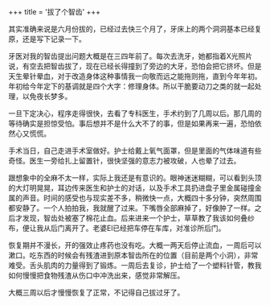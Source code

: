 
+++
title = '拔了个智齿'
+++

其实准确来说是六月份拔的，已经过去快三个月了，牙床上的两个洞洞基本已经复原，还是写下记录一下。

牙医对我的智齿提出问题大概是在三四年前了。每次去洗牙，她都指着X光照片说，有空去把智齿拔了，现在已经长得撞到了旁边的大牙，恐怕会把它挤坏。但是天生晕针晕血，对于改造身体这种事情我一向敬而远之能拖则拖，直到今年年初。年初给今年定下的基调就是四个大字：修理身体。所以干脆要动刀之类的就一起处理，以免夜长梦多。

一旦下定决心，程序走得很快，去看了专科医生，手术约到了几周以后。那几周的等待确实是担惊受怕。事后想并不是什么大不了的事，但是如果再来一遍，恐怕依然心又慌慌。

手术当日，自己走进手术室做好。护士给戴上氧气面罩，但是里面的气体味道有些奇怪。医生一旁给扎上留置针，很快坚强的意志力被攻破，人也晕了过去。

跟想象中的全麻不太一样，实际上我还是有意识的。眼神迷迷糊糊，可以看到头顶的大灯明晃晃，耳边传来医生和护士的对话，以及手术工具扔进盘子里金属碰撞金属的声音。时间的感受也与现实差不多，稍微快一点，大概四十多分钟，突然周围都安静了。一个人拍拍我，我就醒了过来。下嘴唇全部麻掉了，好像肿了一样。之后才发现，智齿处被塞了棉花止血。后来进来一个护士，草草教了我该如何叠纱布，便让我从后门离开了。老婆El已经把车停在车库，对准诊所后门。

恢复期并不漫长，开的强效止疼药也没有吃。大概一两天后停止流血，一周后可以漱口。吃东西的时候会有残渣进到原本智齿所在的位置（目前是两个小洞），非常难受。舌头肌肉的力量得到了锻炼。一周后去复诊，护士给了一个塑料针管，教我如何慢慢把食物残渣从伤口中冲洗出来，感觉非常解压。

大概三周以后才慢慢恢复了正常，不记得自己拔过牙了。